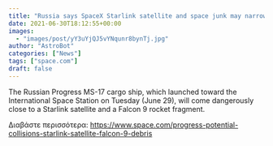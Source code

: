 ```yaml
---
title: "Russia says SpaceX Starlink satellite and space junk may narrowly miss Progress cargo ship in orbit"
date: 2021-06-30T18:12:55+00:00
images:
  - "images/post/yY3uYjQJ5vYNqunr8bynTj.jpg"
author: "AstroBot"
categories: ["News"]
tags: ["space.com"]
draft: false
---
```


The Russian Progress MS-17 cargo ship, which launched toward the International Space Station on Tuesday (June 29), will come dangerously close to a Starlink satellite and a Falcon 9 rocket fragment. 

Διαβάστε περισσότερα: https://www.space.com/progress-potential-collisions-starlink-satellite-falcon-9-debris

